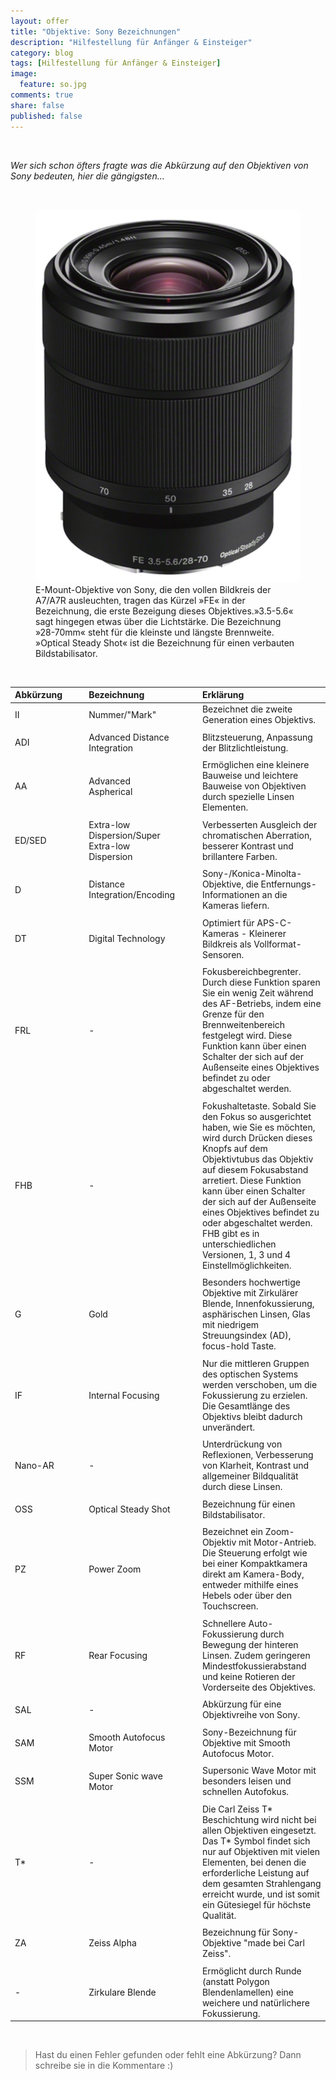 ```yaml
---
layout: offer
title: "Objektive: Sony Bezeichnungen"
description: "Hilfestellung für Anfänger & Einsteiger"
category: blog
tags: [Hilfestellung für Anfänger & Einsteiger]
image:
  feature: so.jpg
comments: true
share: false
published: false
---
```

 
  


    



*Wer sich schon öfters fragte was die Abkürzung auf den Objektiven von Sony bedeuten, hier die gängigsten...* 
 
  


    






<figure>
<img src="/images/so2.jpg"/>
<figcaption>E-Mount-Objektive von Sony, die den vollen Bildkreis der A7/A7R ausleuchten, tragen das Kürzel »FE« in der Bezeichnung, die erste Bezeigung dieses Objektives.»3.5-5.6« sagt hingegen etwas über die Lichtstärke. Die Bezeichnung »28-70mm« steht für die kleinste und längste Brennweite. »Optical Steady Shot« ist die Bezeichnung für einen verbauten Bildstabilisator.</figcaption>
</figure>
 
  


    






| Abkürzung | | | Bezeichnung | | | Erklärung | 
| :-------- |:-------- | :-------- | :-------- | :-------- | :-------- |:-------- |
| II  | | |Nummer/"Mark"| | |Bezeichnet die zweite Generation eines Objektivs. 	   ||
| |  |  ||
| ADI | | |Advanced Distance Integration | | | Blitzsteuerung, Anpassung der Blitzlichtleistung.	   ||
| |  |  ||
| AA | | |Advanced Aspherical | | | Ermöglichen eine kleinere Bauweise und leichtere Bauweise von Objektiven durch spezielle Linsen Elementen.	   ||
| |  |  ||
| ED/SED | | | Extra-low Dispersion/Super Extra-low Dispersion | | |  Verbesserten Ausgleich der chromatischen Aberration, besserer Kontrast und brillantere Farben. 	   ||
| |  |  ||
| D | | |Distance Integration/Encoding | | | Sony-/Konica-Minolta-Objektive, die Entfernungs-Informationen an die Kameras liefern. ||
| |  |  ||
| DT | | |Digital Technology | | | Optimiert für APS-C-Kameras - Kleinerer Bildkreis als Vollformat-Sensoren. 	   ||
| |  |  ||
| FRL | | |- | | | Fokusbereichbegrenter. Durch diese Funktion sparen Sie ein wenig Zeit während des AF-Betriebs, indem eine Grenze für den Brennweitenbereich festgelegt wird.  Diese Funktion kann über einen Schalter der sich auf der Außenseite eines Objektives befindet zu oder abgeschaltet werden. 	   ||
| |  |  ||
| FHB | | |- | | | Fokushaltetaste. Sobald Sie den Fokus so ausgerichtet haben, wie Sie es möchten, wird durch Drücken dieses Knopfs auf dem Objektivtubus das Objektiv auf diesem Fokusabstand arretiert. Diese Funktion kann über einen Schalter der sich auf der Außenseite eines Objektives befindet zu oder abgeschaltet werden. FHB gibt es in unterschiedlichen Versionen, 1, 3 und 4 Einstellmöglichkeiten.	   ||
| |  |  ||
| G | | |Gold | | |Besonders hochwertige Objektive mit Zirkulärer Blende, Innenfokussierung, asphärischen Linsen, Glas mit niedrigem Streuungsindex (AD), focus-hold Taste. 	   ||
| |  |  ||
| IF | | | Internal Focusing  | | |  Nur die mittleren Gruppen des optischen Systems werden verschoben, um die Fokussierung zu erzielen. Die Gesamtlänge des Objektivs bleibt dadurch unverändert. 	   ||
| |  |  ||
| Nano-AR | | | - | | |  Unterdrückung von Reflexionen, Verbesserung von Klarheit, Kontrast und allgemeiner Bildqualität durch diese Linsen. 	   ||
| |  |  ||
| OSS | | | Optical Steady Shot | | |  Bezeichnung für einen Bildstabilisator. 
| |  |  ||
| PZ | | | Power Zoom | | |Bezeichnet ein Zoom-Objektiv mit Motor-Antrieb. Die Steuerung erfolgt wie bei einer Kompaktkamera direkt am Kamera-Body, entweder mithilfe eines Hebels oder über den Touchscreen. 	   ||
| |  |  ||
| RF | | | Rear Focusing | | | Schnellere Auto-Fokussierung durch Bewegung der hinteren Linsen. Zudem geringeren Mindestfokussierabstand und keine Rotieren der Vorderseite des Objektives. 	   ||
| |  |  ||
| SAL | | | - | | |Abkürzung für eine Objektivreihe von Sony. 	   ||
| |  |  ||
| SAM | | | Smooth Autofocus Motor | | |Sony-Bezeichnung für Objektive mit Smooth Autofocus Motor. 	   ||
| |  |  ||
| SSM | | | Super Sonic wave Motor | | |Supersonic Wave Motor mit besonders leisen und schnellen Autofokus.	   ||
| |  |  ||
| T* | | | - | | |Die Carl Zeiss T* Beschichtung wird nicht bei allen Objektiven eingesetzt. Das T* Symbol findet sich nur auf Objektiven mit vielen Elementen, bei denen die erforderliche Leistung auf dem gesamten Strahlengang erreicht wurde, und ist somit ein Gütesiegel für höchste Qualität.	   ||
| |  |  ||
| ZA | | | Zeiss Alpha | | |  Bezeichnung für Sony-Objektive "made bei Carl Zeiss". 	   ||
| |  |  ||
| - | | | Zirkulare Blende | | |  Ermöglicht durch Runde (anstatt Polygon Blendenlamellen) eine weichere und natürlichere Fokussierung.	   ||

 
  


    



> Hast du einen Fehler gefunden oder fehlt eine Abkürzung? Dann schreibe sie in die Kommentare :)









 
  


    






 
  


    



